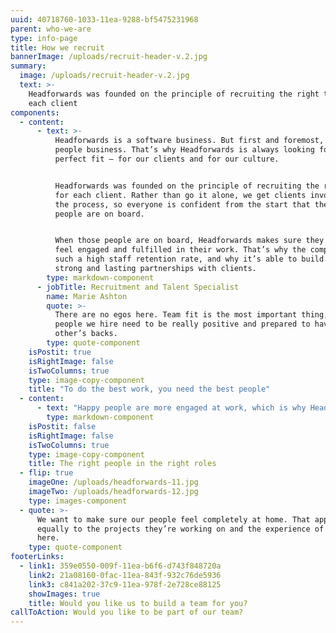 ```yaml
---
uuid: 40718760-1033-11ea-9288-bf5475231968
parent: who-we-are
type: info-page
title: How we recruit
bannerImage: /uploads/recruit-header-v.2.jpg
summary:
  image: /uploads/recruit-header-v.2.jpg
  text: >-
    Headforwards was founded on the principle of recruiting the right team for
    each client
components:
  - content:
      - text: >-
          Headforwards is a software business. But first and foremost, it’s a
          people business. That’s why Headforwards is always looking for the
          perfect fit – for our clients and for our culture.


          Headforwards was founded on the principle of recruiting the right team
          for each client. Rather than go it alone, we get clients involved in
          the process, so everyone is confident from the start that the right
          people are on board.


          When those people are on board, Headforwards makes sure they always
          feel engaged and fulfilled in their work. That’s why the company has
          such a high staff retention rate, and why it’s able to build such
          strong and lasting partnerships with clients.
        type: markdown-component
      - jobTitle: Recruitment and Talent Specialist
        name: Marie Ashton
        quote: >-
          There are no egos here. Team fit is the most important thing, so the
          people we hire need to be really positive and prepared to have each
          other’s backs.
        type: quote-component
    isPostit: true
    isRightImage: false
    isTwoColumns: true
    type: image-copy-component
    title: "To do the best work, you need the best people"
  - content:
      - text: "Happy people are more engaged at work, which is why Headforwards places so much emphasis on ensuring its staff, and the people around them, are well looked after. \r\n\nThat’s one reason you’re more likely to see Headforwards employees at one of the company’s many social events than burning the midnight oil. And it’s why Headforwards goes above and beyond to help its people feel right at home when relocating to Cornwall.    \n\n\rIt’s all about doing valuable work, in a beautiful place, for appreciative clients. With a ready-made social life just waiting to be enjoyed."
        type: markdown-component
    isPostit: false
    isRightImage: false
    isTwoColumns: true
    type: image-copy-component
    title: The right people in the right roles
  - flip: true
    imageOne: /uploads/headforwards-11.jpg
    imageTwo: /uploads/headforwards-12.jpg
    type: images-component
  - quote: >-
      We want to make sure our people feel completely at home. That applies
      equally to the projects they’re working on and the experience of being
      here.
    type: quote-component
footerLinks:
  - link1: 359e0550-009f-11ea-b6f6-d743f848720a
    link2: 21a08160-0fac-11ea-843f-932c76de5936
    link3: c841a202-37c9-11ea-978f-2e728ce88125
    showImages: true
    title: Would you like us to build a team for you?
callToAction: Would you like to be part of our team?
---
```

